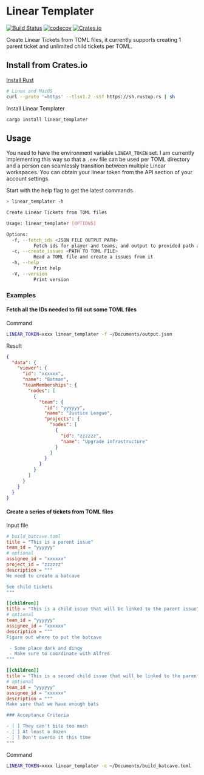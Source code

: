 # Linear Templater

[![Build Status](https://github.com/alanvardy/linear_templater/workflows/ci/badge.svg)](https://github.com/alanvardy/linear_templater) [![codecov](https://codecov.io/gh/alanvardy/linear_templater/branch/main/graph/badge.svg?token=9FBJK1SU0K)](https://codecov.io/gh/alanvardy/linear_templater) [![Crates.io](https://img.shields.io/crates/v/linear_templater.svg)](https://crates.io/crates/linear_templater)

Create Linear Tickets from TOML files, it currently supports creating 1 parent ticket and unlimited child tickets per TOML.

## Install from Crates.io

[Install Rust](https://www.rust-lang.org/tools/install)

```bash
# Linux and MacOS
curl --proto '=https' --tlsv1.2 -sSf https://sh.rustup.rs | sh
```

Install Linear Templater

```bash
cargo install linear_templater
```

## Usage

You need to have the environment variable `LINEAR_TOKEN` set. I am currently implementing this way so that a `.env` file can be used per TOML directory and a person can seamlessly transition between multiple Linear workspaces. You can obtain your linear token from the API section of your account settings.

Start with the help flag to get the latest commands

```bash
> linear_templater -h

Create Linear Tickets from TOML files

Usage: linear_templater [OPTIONS]

Options:
  -f, --fetch_ids <JSON FILE OUTPUT PATH>
          Fetch ids for player and teams, and output to provided path as a JSON file
  -c, --create_issues <PATH TO TOML FILE>
          Read a TOML file and create a issues from it
  -h, --help
          Print help
  -V, --version
          Print version
```

### Examples

#### Fetch all the IDs needed to fill out some TOML files

Command

```bash
LINEAR_TOKEN=xxxx linear_templater -f ~/Documents/output.json
```

Result

```json
{
  "data": {
    "viewer": {
      "id": "xxxxxx",
      "name": "Batman",
      "teamMemberships": {
        "nodes": [
          {
            "team": {
              "id": "yyyyyy",
              "name": "Justice League",
              "projects": {
                "nodes": [
                  {
                    "id": "zzzzzz",
                    "name": "Upgrade infrastructure"
                  }
                ]
              }
            }
          }
        ]
      }
    }
  }
}
```

#### Create a series of tickets from TOML files

Input file

```toml
# build_batcave.toml
title = "This is a parent issue"
team_id = "yyyyyy"
# optional
assignee_id = "xxxxxx"
project_id = "zzzzzz"
description = """
We need to create a batcave

See child tickets
"""

[[children]]
title = "This is a child issue that will be linked to the parent issue"
# optional
team_id = "yyyyyy"
assignee_id = "xxxxxx"
description = """
Figure out where to put the batcave

 - Some place dark and dingy
 - Make sure to coordinate with Alfred
"""

[[children]]
title = "This is a second child issue that will be linked to the parent issue"
# optional
team_id = "yyyyyy"
assignee_id = "xxxxxx"
description = """
Make sure that we have enough bats

### Acceptance Criteria

- [ ] They can't bite too much
- [ ] At least a dozen
- [ ] Don't overdo it this time
"""

```

Command

```bash
LINEAR_TOKEN=xxxx linear_templater -c ~/Documents/build_batcave.toml
```
